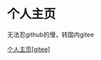 
# 个人主页

无法忍github的慢，转国内gitee

[个人主页[gitee]](https://gitee.com/xiaodiyang/personal-homepage/blob/master/README.md)

